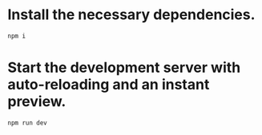 
#  Install the necessary dependencies.
```
npm i
```

# Start the development server with auto-reloading and an instant preview.
```
npm run dev
```
